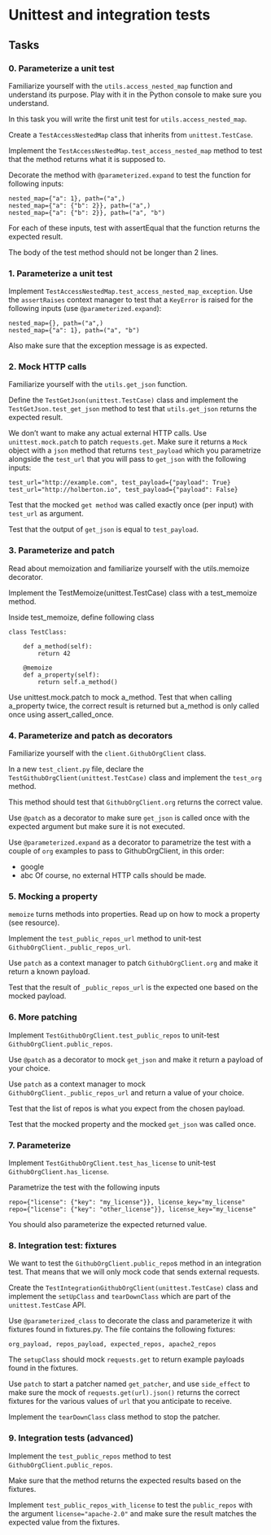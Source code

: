 # Unittest and integration tests

## Tasks
### 0. Parameterize a unit test
Familiarize yourself with the ```utils.access_nested_map``` function and understand its purpose. Play with it in the Python console to make sure you understand.

In this task you will write the first unit test for ```utils.access_nested_map```.

Create a ```TestAccessNestedMap``` class that inherits from ```unittest.TestCase```.

Implement the ```TestAccessNestedMap.test_access_nested_map``` method to test that the method returns what it is supposed to.

Decorate the method with ```@parameterized.expand``` to test the function for following inputs:
```
nested_map={"a": 1}, path=("a",)
nested_map={"a": {"b": 2}}, path=("a",)
nested_map={"a": {"b": 2}}, path=("a", "b")
```
For each of these inputs, test with assertEqual that the function returns the expected result.

The body of the test method should not be longer than 2 lines.

### 1. Parameterize a unit test
Implement ```TestAccessNestedMap.test_access_nested_map_exception```. Use the ```assertRaises``` context manager to test that a ```KeyError``` is raised for the following inputs (use ```@parameterized.expand```):
```
nested_map={}, path=("a",)
nested_map={"a": 1}, path=("a", "b")
```
Also make sure that the exception message is as expected.

### 2. Mock HTTP calls
Familiarize yourself with the ```utils.get_json``` function.

Define the ```TestGetJson(unittest.TestCase)``` class and implement the ```TestGetJson.test_get_json``` method to test that ```utils.get_json``` returns the expected result.

We don’t want to make any actual external HTTP calls. Use ```unittest.mock.patc```h to patch ```requests.get```. Make sure it returns a ```Mock``` object with a ```json``` method that returns ```test_payload``` which you parametrize alongside the ```test_url``` that you will pass to ```get_json``` with the following inputs:
```
test_url="http://example.com", test_payload={"payload": True}
test_url="http://holberton.io", test_payload={"payload": False}
```
Test that the mocked ```get method``` was called exactly once (per input) with ```test_url``` as argument.

Test that the output of ```get_json``` is equal to ```test_payload```.

### 3. Parameterize and patch
Read about memoization and familiarize yourself with the utils.memoize decorator.

Implement the TestMemoize(unittest.TestCase) class with a test_memoize method.

Inside test_memoize, define following class
```
class TestClass:

    def a_method(self):
        return 42

    @memoize
    def a_property(self):
        return self.a_method()
```
Use unittest.mock.patch to mock a_method. Test that when calling a_property twice, the correct result is returned but a_method is only called once using assert_called_once.

### 4. Parameterize and patch as decorators
Familiarize yourself with the ```client.GithubOrgClient``` class.

In a new ```test_client.py``` file, declare the ```TestGithubOrgClient(unittest.TestCase)``` class and implement the ```test_org``` method.

This method should test that ```GithubOrgClient.org``` returns the correct value.

Use ```@patch``` as a decorator to make sure ```get_json``` is called once with the expected argument but make sure it is not executed.

Use ```@parameterized.expand``` as a decorator to parametrize the test with a couple of ```org``` examples to pass to GithubOrgClient, in this order:

- google
- abc
Of course, no external HTTP calls should be made.

### 5. Mocking a property
```memoize``` turns methods into properties. Read up on how to mock a property (see resource).

Implement the ```test_public_repos_url``` method to unit-test ```GithubOrgClient._public_repos_url```.

Use ```patch``` as a context manager to patch ```GithubOrgClient.org``` and make it return a known payload.

Test that the result of ```_public_repos_url``` is the expected one based on the mocked payload.

### 6. More patching
Implement ```TestGithubOrgClient.test_public_repos``` to unit-test ```GithubOrgClient.public_repos```.

Use ```@patch``` as a decorator to mock ```get_json``` and make it return a payload of your choice.

Use ```patch``` as a context manager to mock ```GithubOrgClient._public_repos_url``` and return a value of your choice.

Test that the list of repos is what you expect from the chosen payload.

Test that the mocked property and the mocked ```get_json``` was called once.

### 7. Parameterize
Implement ```TestGithubOrgClient.test_has_license``` to unit-test ```GithubOrgClient.has_license```.

Parametrize the test with the following inputs
```
repo={"license": {"key": "my_license"}}, license_key="my_license"
repo={"license": {"key": "other_license"}}, license_key="my_license"
```
You should also parameterize the expected returned value.

### 8. Integration test: fixtures
We want to test the ```GithubOrgClient.public_repo```s method in an integration test. That means that we will only mock code that sends external requests.

Create the ```TestIntegrationGithubOrgClient(unittest.TestCase)``` class and implement the ```setUpClass``` and ```tearDownClass``` which are part of the ```unittest.TestCase``` API.

Use ```@parameterized_class``` to decorate the class and parameterize it with fixtures found in fixtures.py. The file contains the following fixtures:
```
org_payload, repos_payload, expected_repos, apache2_repos
```
The ```setupClass``` should mock ```requests.get``` to return example payloads found in the fixtures.

Use ```patch``` to start a patcher named ```get_patcher```, and use ```side_effect``` to make sure the mock of ```requests.get(url).json()``` returns the correct fixtures for the various values of ```url``` that you anticipate to receive.

Implement the ```tearDownClass``` class method to stop the patcher.

### 9. Integration tests (advanced)
Implement the ```test_public_repos``` method to test ```GithubOrgClient.public_repos```.

Make sure that the method returns the expected results based on the fixtures.

Implement ```test_public_repos_with_license``` to test the ```public_repos``` with the argument ```license="apache-2.0"``` and make sure the result matches the expected value from the fixtures.
